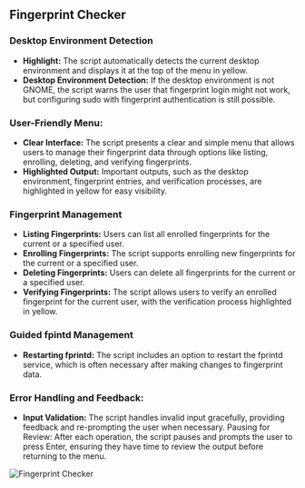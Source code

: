 ## Fingerprint Checker


### Desktop Environment Detection

- **Highlight:** The script automatically detects the current desktop environment and displays it at the top of the menu in yellow.
- **Desktop Environment Detection:** If the desktop environment is not GNOME, the script warns the user that fingerprint login might not work, but configuring sudo with fingerprint authentication is still possible.

### User-Friendly Menu:

- **Clear Interface:** The script presents a clear and simple menu that allows users to manage their fingerprint data through options like listing, enrolling, deleting, and verifying fingerprints.
- **Highlighted Output:** Important outputs, such as the desktop environment, fingerprint entries, and verification processes, are highlighted in yellow for easy visibility.

### Fingerprint Management

- **Listing Fingerprints:** Users can list all enrolled fingerprints for the current or a specified user.
- **Enrolling Fingerprints:** The script supports enrolling new fingerprints for the current or a specified user.
- **Deleting Fingerprints:** Users can delete all fingerprints for the current or a specified user.
- **Verifying Fingerprints:** The script allows users to verify an enrolled fingerprint for the current user, with the verification process highlighted in yellow.

### Guided fpintd Management

- **Restarting fprintd:** The script includes an option to restart the fprintd service, which is often necessary after making changes to fingerprint data.

### Error Handling and Feedback:

- **Input Validation:** The script handles invalid input gracefully, providing feedback and re-prompting the user when necessary.
Pausing for Review: After each operation, the script pauses and prompts the user to press Enter, ensuring they have time to review the output before returning to the menu.

![Fingerprint Checker]()
